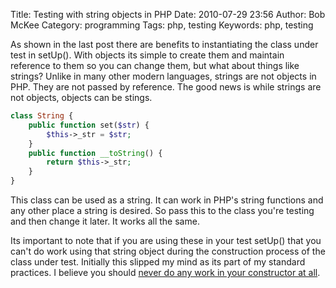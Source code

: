 Title: Testing with string objects in PHP
Date: 2010-07-29 23:56
Author: Bob McKee
Category: programming
Tags: php, testing
Keywords: php, testing

As shown in the last post there are benefits to instantiating the class
under test in setUp(). With objects its simple to create them and
maintain reference to them so you can change them, but what about things
like strings? Unlike in many other modern languages, strings are not
objects in PHP. They are not passed by reference. The good news is while
strings are not objects, objects can be stings.

```php
class String {
    public function set($str) {
        $this->_str = $str;
    }
    public function __toString() {
        return $this->_str;
    }
}
```

This class can be used as a string. It can work in PHP's string
functions and any other place a string is desired. So pass this to the
class you're testing and then change it later. It works all the same.

Its important to note that if you are using these in your test setUp()
that you can't do work using that string object during the construction
process of the class under test. Initially this slipped my mind as its
part of my standard practices. I believe you should [never do any work
in your constructor at all][].

[never do any work in your constructor at all]: http://misko.hevery.com/code-reviewers-guide/flaw-constructor-does-real-work/
